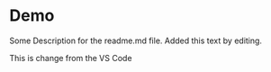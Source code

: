 # Demo

Some Description for the readme.md file.
Added this text by editing.


This is change from the VS Code